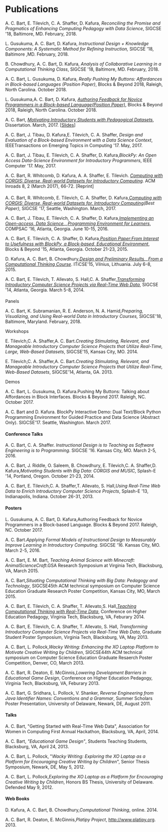 # Publications

A. C. Bart, E. Tilevich, C. A. Shaffer, D. Kafura, _Reconciling the Promise and Pragmatics of Enhancing Computing Pedagogy with Data Science_, SIGCSE '18, Baltimore, MD. February, 2018.  

L. Gusukuma, A. C. Bart, D. Kafura, _Instructional Design + Knowledge Components: A Systematic Method for Refining Instruction,_ SIGCSE '18, Baltimore ,MD. February, 2018.

B. Chowdhury, A. C. Bart, D. Kafura, _Analysis of Collaborative Learning in a Computational Thinking Class_, SIGCSE '18, Baltimore, MD. February, 2018.

A. C. Bart, L. Gusukuma, D. Kafura, _Really Pushing My Buttons: Affordances in Block-based Languages (Position Paper)_, Blocks & Beyond 2018, Raleigh, North Carolina. October 2018.

L. Gusukuma,A. C. Bart, D. Kafura, _[Authoring Feedback for Novice Programmers in a Block-based Language](goog_1077080768)[(Position Paper)](https://sites.google.com/a/vt.edu/acbart-eportfolio/publications-and-posters/s03-gusukuma.pdf?attredirects=0&d=1)_, Blocks & Beyond 2018, Raleigh, North Carolina. October 2018.

A. C. Bart, _[Motivating Introductory Students with Pedagogical Datasets](https://docs.google.com/a/vt.edu/viewer?a=v&pid=sites&srcid=dnQuZWR1fGFjYmFydC1lcG9ydGZvbGlvfGd4OjUwMjliNjBhMDg4M2YzYWQ)_, Dissertation. March, 2017. \[[Slides](https://docs.google.com/a/vt.edu/viewer?a=v&pid=sites&srcid=dnQuZWR1fGFjYmFydC1lcG9ydGZvbGlvfGd4OjczN2IxZGZjNGI5ODcyNWI)\]

  

A. C. Bart, J. Tibau, D. Kafura,E. Tilevich, C. A. Shaffer, _Design and Evaluation of a Block-based Environment with a Data Science Context_, IEEETransactions on Emerging Topics in Computing '17. May, 2017.

  

A. C. Bart, J. Tibau, E. Tilevich, C. A. Shaffer, D. Kafura,_BlockPy: An Open Access Data-Science Environment for Introductory Programmers_, IEEE Computer '17. May, 2017.

  

A. C. Bart, R. Whitcomb, D. Kafura, A. A. Shaffer, E. Tilevich. _[Computing with CORGIS: Diverse, Real-world Datasets for Introductory Computing](https://docs.google.com/a/vt.edu/viewer?a=v&pid=sites&srcid=dnQuZWR1fGFjYmFydC1lcG9ydGZvbGlvfGd4OmRmYjI0MzA3OGNjYzFiNg)._ ACM Inroads 8, 2 (March 2017), 66-72. \[Reprint\]

#### 

A. C. Bart, R. Whitcomb, E. Tilevich, C. A. Shaffer, D. Kafura,_[Computing with CORGIS: Diverse, Real-world Datasets for. Introductory Computing](https://docs.google.com/a/vt.edu/viewer?a=v&pid=sites&srcid=dnQuZWR1fGFjYmFydC1lcG9ydGZvbGlvfGd4OjRhMjMyOTFlMWVmMWFhZjA)(Best Paper)_, SIGCSE '17, Seattle, Washington. March, 2017.

  

A. C. Bart, J. Tibau, E. Tilevich, C. A. Shaffer, D. Kafura,_[Implementing an Open-access, Data Science](goog_1803455961)__[Programming Environment for Learners](https://docs.google.com/a/vt.edu/viewer?a=v&pid=sites&srcid=dnQuZWR1fGFjYmFydC1lcG9ydGZvbGlvfGd4Ojc2MDdmZjc4NGI1NzFiNDA)_, COMPSAC '16, Atlanta, Georgia. June 10-15, 2016.

  

A. C. Bart, E. Tilevich, C. A. Shaffer, D. Kafura,_[Position Paper:From Interest to Usefulness with BlockPy, a Block-based, Educational Environment](https://docs.google.com/a/vt.edu/viewer?a=v&pid=sites&srcid=dnQuZWR1fGFjYmFydC1lcG9ydGZvbGlvfGd4OjY2NjUwNDE0ZWNmNGRhYzc)_, Blocks & Beyond '15, Atlanta, Georgia. October 21-23, 2015.

  

D. Kafura, A. C. Bart, B. Chowdhury,_[Design and Preliminary Results](goog_1803455971)__[From a Computational Thinking Course](https://docs.google.com/a/vt.edu/viewer?a=v&pid=sites&srcid=dnQuZWR1fGFjYmFydC1lcG9ydGZvbGlvfGd4OjQ4MDZkYWE5ODM1OTY1Mzg)_. ITiCSE'15, Vilnius, Lithuania. July 6-8, 2015.

  

A. C. Bart, E. Tilevich, T. Allevato, S. Hall,C. A. Shaffer,_[Transforming Introductory Computer Science Projects via Real-Time Web Data](https://docs.google.com/a/vt.edu/viewer?a=v&pid=sites&srcid=dnQuZWR1fGFjYmFydC1lcG9ydGZvbGlvfGd4OjM5NmExOTk1N2E1NjU4ODE)_, SIGCSE '14, Atlanta, Georgia. March 5-8, 2014.

#### 

Panels

  

A. C. Bart, K. Subramanian, R. E. Anderson, N. A. Hamid,_Preparing, Visualizing, and Using Real-world Data in Introductory Courses,_ SIGCSE'18, Baltimore, Maryland. February, 2018.

  

Workshops

  

E. Tilevich,C. A. Shaffer,A. C. Bart._Creating Stimulating, Relevant, and Manageable Introductory Computer Science Projects that Utilize Real-Time, Large, Web-Based Datasets_, SIGCSE'15, Kansas City, MO. 2014.

  

E. Tilevich,C. A. Shaffer,A. C. Bart._Creating Stimulating, Relevant, and Manageable Introductory Computer Science Projects that Utilize Real-Time, Web-Based Datasets_, SIGCSE'14, Atlanta, GA. 2013.

  

Demos

  

A. C. Bart, L. Gusukuma, D. Kafura.Pushing My Buttons: Talking about Affordances in Block Interfaces. Blocks & Beyond 2017. Raleigh, NC. October 2017.

  

A. C. Bart and D. Kafura. BlockPy Interactive Demo: Dual Text/Block Python Programming Environment for Guided Practice and Data Science (Abstract Only). SIGCSE'17. Seattle, Washington. March 2017.

#### Conference Talks

A. C. Bart, C. A. Shaffer. _Instructional Design is to Teaching as Software Engineering is to Programming_. SIGCSE '16. Kansas City, MO. March 2-5, 2016.

  

A. C. Bart, J. Riddle, O. Saleem, B. Chowdhury, E. Tilevich,C. A. Shaffer,D. Kafura,_Motivating Students with Big Data: CORGIS and MUSIC_, Splash-E '14, Portland, Oregon. October 21-23, 2014.

  

A. C. Bart, E. Tilevich,C. A. Shaffer,T. Allevato, S. Hall,_Using Real-Time Web Data to Enrich Introductory Computer Science Projects_, Splash-E '13, Indianapolis, Indiana. October 26-31, 2013.

#### Posters

L. Gusukuma, A. C. Bart, D. Kafura,Authoring Feedback for Novice Programmers in a Block-based Language. Blocks & Beyond 2017. Raleigh, NC. October 2017.

  

A. C. Bart._Applying Formal Models of Instructional Design to Measurably Improve Learning in Introductory Computing_. SIGCSE '16. Kansas City, MO. March 2-5, 2016.

  

A. C. Bart, E. M. Bart, _Teaching Animal Science with Minecraft: AnimalScienceCraft_.GSA Research Symposium at Virginia Tech, Blacksburg, VA, March 2015.

  

A. C. Bart,_Situating Computational Thinking with Big Data: Pedagogy and Technology_, SIGCSE45th ACM technical symposium on Computer Science Education Graduate Research Poster Competition, Kansas City, MO, March 2015.

  

A. C. Bart, E. Tilevich, C. A. Shaffer, T. Allevato,S. Hall,_[Teaching Computational Thinking with Real-Time Data](https://docs.google.com/a/vt.edu/viewer?a=v&pid=sites&srcid=dnQuZWR1fGFjYmFydC1lcG9ydGZvbGlvfGd4Ojc3OWI2MDEzMTM5ZDI1MzY)_, Conference on Higher Education Pedagogy, Virginia Tech, Blacksburg, VA, Feburary 2014.

  

A. C. Bart, E. Tilevich, C. A. Shaffer, T. Allevato, S. Hall, _Transforming Introductory Computer Science Projects via Real-Time Web Data_, Graduate Student Poster Symposium, Virginia Tech, Blacksburg, VA, May 2013.

  

A. C. Bart, L. Pollock,_Wacky Writing: Enhancing the XO Laptop Platform to Motivate Creative Writing by Children_, SIGCSE44th ACM technical symposium on Computer Science Education Graduate Resaerch Poster Competition, Denver, CO, March 2013.

  

A. C. Bart, R. Deaton, E. McGinnis,_Lowering Development Barriers in Educational Game Design_, Conference on Higher Education Pedagogy, Virginia Tech, Blacksburg, VA, Feburary 2013.

  

A. C. Bart, G. Sridhara, L. Pollock, V. Shanker, _Reverse Engineering from Java Identifier Names: Conventions and a Grammar_, Summer Scholars Poster Presentation, University of Delaware, Newark, DE, August 2011.

#### Talks

A. C. Bart, "Getting Started with Real-Time Web Data", Association for Women in Computing First Annual Hackathon, Blacksburg, VA, April, 2014.

  

A. C. Bart, _"Educational Game Design"_, Students Teaching Students, Blacksburg, VA, April 24, 2013.

  

A. C. Bart, L. Pollock, "_Wacky Writing: Exploring the XO Laptop as a Platform for Encouraging Creative Writing by Children_", Senior Thesis Symposium, Newark, DE, May 5, 2012.

A. C. Bart, L. Pollock,_Exploring the XO Laptop as a Platform for Encouraging Creative Writing by Children_, Honors BS Thesis, University of Delaware. Defended May 9, 2012.

#### Web Books


D. Kafura, A. C. Bart, B. Chowdhury,_Computational Thinking_, online. 2014.

  

A. C. Bart, R. Deaton, E. McGinnis,_Platipy Project_, http://www.platipy.org. 2013.